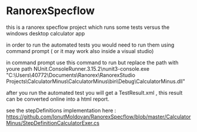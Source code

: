 # RanorexSpecflow
this is a ranorex specflow project which runs some tests versus the windows desktop calculator app

in order to run the automated tests you would need to run them using command prompt ( or it may work also inside a visual studio)

in command prompt use this command to run but replace the path with youre path
 NUnit.ConsoleRunner.3.15.2\nunit3-console.exe "C:\Users\40772\Documents\Ranorex\RanorexStudio Projects\CalculatorMinus\CalculatorMinus\bin\Debug\CalculatorMinus.dll"

 after you run the automated test you will get a TestResult.xml , this result can be converted online into a html report.


 see the stepDefinitions implementation here : https://github.com/IonutMoldovan/RanorexSpecflow/blob/master/CalculatorMinus/StepDefinitionCalculatorExer.cs
